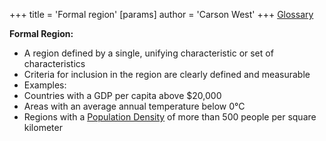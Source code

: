+++
 title = 'Formal region'
[params]
	author = 'Carson West'
+++
 [Glossary](./../glossary/)

**Formal Region:**

* A region defined by a single, unifying characteristic or set of characteristics
* Criteria for inclusion in the region are clearly defined and measurable
* Examples:
 * Countries with a GDP per capita above $20,000
 * Areas with an average annual temperature below 0°C
 * Regions with a [Population Density](./../population-density/) of more than 500 people per square kilometer